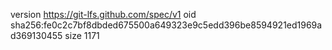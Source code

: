 version https://git-lfs.github.com/spec/v1
oid sha256:fe0c2c7bf8dbded675500a649323e9c5edd396be8594921ed1969ad369130455
size 1171
